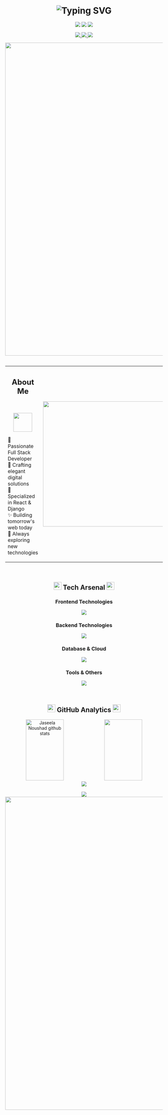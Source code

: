 <div align="center">

<!-- Name Animation -->
<h1 align="center">
  <img src="https://readme-typing-svg.herokuapp.com?font=poppins&size=45&duration=4000&pause=1000&color=FF69B4&center=true&vCenter=true&random=false&width=600&height=70&lines=Jaseela+Noushad;Full+Stack+Developer;" alt="Typing SVG" />
</h1>

<!-- Animated Badges -->
<p align="center">
  <img src="https://img.shields.io/badge/PRO-Full%20Stack%20Developer-ff69b4?style=for-the-badge&logo=dev.to&logoColor=white&labelColor=ff1493" />
  <img src="https://komarev.com/ghpvc/?username=jasln1414&style=for-the-badge&color=ff69b4&label=PROFILE+VIEWS" />
  <img src="https://img.shields.io/badge/FOCUS-Web%20Development-ff1493?style=for-the-badge&labelColor=ff69b4" />
</p>

<!-- Social Links -->
<p align="center">
  <a href="https://www.linkedin.com/in/jaseela-noushad-161a332b4/" target="_blank">
    <img src="https://img.shields.io/badge/-LinkedIn-ff69b4?style=for-the-badge&logo=Linkedin&logoColor=white&labelColor=ff1493" />
  </a>
  <a href="mailto:Jaseela1414@gmail.com" target="_blank">
    <img src="https://img.shields.io/badge/-Email-ff1493?style=for-the-badge&logo=Gmail&logoColor=white&labelColor=ff69b4" />
  </a>
  <a href="https://drive.google.com/file/d/1K26E9HOVCzEeQPmWOPSxc42bJjOmtb6t/view?usp=sharing" target="_blank">
    <img src="https://img.shields.io/badge/-Resume-ff69b4?style=for-the-badge&logo=Adobe&logoColor=white&labelColor=ff1493" />
  </a>
</p>

<!-- Animated Divider -->
<img src="https://user-images.githubusercontent.com/74038190/212284115-f47cd8ff-2ffb-4b04-b5bf-4d1c14c0247f.gif" width="1000" />

</div>

<!-- About Me Section -->
<br>
<div align="center">
  <table>
    <tr>
      <td width="50%">
        <h2 align="center">About Me</h2>
        <br>
        <p align="center">
          <img src="https://user-images.githubusercontent.com/74038190/216122041-518ac897-8d92-4c6b-9b3f-ca01dcaf38ee.png" width="60" />
        </p>
        <p align="left">
          🌸 Passionate Full Stack Developer<br>
          💫 Crafting elegant digital solutions<br>
          🎯 Specialized in React & Django<br>
          ✨ Building tomorrow's web today<br>
          🚀 Always exploring new technologies
        </p>
      </td>
      <td width="50%">
        <img src="https://user-images.githubusercontent.com/74038190/229223263-cf2e4b07-2615-4f87-9c38-e37600f8381a.gif" width="400" />
      </td>
    </tr>
  </table>
</div>

<!-- Skills Section -->
<br>
<h2 align="center">
  <img src="https://media2.giphy.com/media/QssGEmpkyEOhBCb7e1/giphy.gif?cid=ecf05e47a0n3gi1bfqntqmob8g9aid1oyj2wr3ds3mg700bl&rid=giphy.gif" width="25">
  Tech Arsenal
  <img src="https://media2.giphy.com/media/QssGEmpkyEOhBCb7e1/giphy.gif?cid=ecf05e47a0n3gi1bfqntqmob8g9aid1oyj2wr3ds3mg700bl&rid=giphy.gif" width="25">
</h2>

<div align="center">
  
### Frontend Technologies
<p align="center">
  <img src="https://skillicons.dev/icons?i=react,redux,js,ts,html,css,tailwind,figma&theme=light&perline=10" />
</p>

### Backend Technologies  
<p align="center">
  <img src="https://skillicons.dev/icons?i=python,django&theme=light&perline=10" />
</p>

### Database & Cloud
<p align="center">
  <img src="https://skillicons.dev/icons?i=mysql,postgres,aws,docker,kubernetes&theme=light&perline=10" />
</p>

### Tools & Others
<p align="center">
  <img src="https://skillicons.dev/icons?i=git,github,vscode,linux,bash&theme=light&perline=10" />
</p>

</div>

<!-- GitHub Stats -->
<br>
<h2 align="center">
  <img src="https://media.giphy.com/media/iY8CRBdQXODJSCERIr/giphy.gif" width="25">
  GitHub Analytics
  <img src="https://media.giphy.com/media/iY8CRBdQXODJSCERIr/giphy.gif" width="25">
</h2>

<div align="center">
  <img width="49%" height="195px" src="https://github-readme-stats.vercel.app/api?username=jasln1414&show_icons=true&count_private=true&hide_border=true&title_color=ff69b4&icon_color=ff69b4&text_color=c9d1d9&bg_color=0d1117" alt="Jaseela Noushad github stats" /> 
  <img width="49%" height="195px" src="https://github-readme-stats.vercel.app/api/top-langs/?username=jasln1414&layout=compact&hide_border=true&title_color=ff69b4&text_color=c9d1d9&bg_color=0d1117" />
</div>

<div align="center">
  <img src="https://github-readme-streak-stats.herokuapp.com/?user=jasln1414&theme=black-ice&hide_border=true&stroke=ff69b4&ring=ff69b4&fire=ff1493&currStreakLabel=ff69b4&background=0d1117" />
</div>



<!-- Quote -->
<br>
<div align="center">
  <img src="https://quotes-github-readme.vercel.app/api?type=horizontal&theme=radical&quote=Code%20is%20like%20humor.%20When%20you%20have%20to%20explain%20it,%20it's%20bad.&author=Cory%20House" />
</div>

<!-- Footer -->
<img src="https://user-images.githubusercontent.com/74038190/212284115-f47cd8ff-2ffb-4b04-b5bf-4d1c14c0247f.gif" width="1000" />

<div align="center">
  <img src="https://user-images.githubusercontent.com/74038190/235224431-e8c8c12e-6826-47f1

